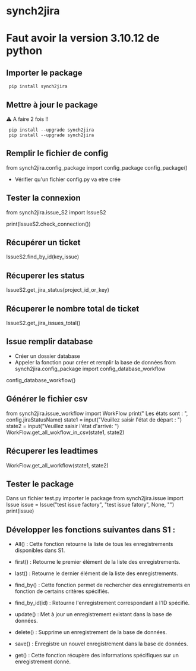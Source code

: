 # synch2jira

# Faut avoir la version 3.10.12 de python 
## Importer le package
```
 pip install synch2jira
```

## Mettre à jour le package 
⚠️ A faire 2 fois !! 
```
 pip install --upgrade synch2jira
 pip install --upgrade synch2jira
```

## Remplir le fichier de config

from synch2jira.config_package import config_package
config_package()

* Vérifier qu'un fichier config.py va etre crée

## Tester la connexion
from synch2jira.issue_S2 import IssueS2

print(IssueS2.check_connection())

## Récupérer un ticket 
IssueS2.find_by_id(key_issue)

## Récuperer les status 
IssueS2.get_jira_status(project_id_or_key)

## Récuperer le nombre total de ticket 
IssueS2.get_jira_issues_total()

## Issue remplir database
* Créer un dossier database
* Appeler la fonction pour créer et remplir la base de données
from synch2jira.config_package import config_database_workflow

config_database_workflow()

## Générer le fichier csv 
from synch2jira.issue_workflow import WorkFlow
print(" Les états sont : ", config.jiraStatusName)
state1 = input("Veuillez saisir l'état de départ : ")
state2 = input("Veuillez saisir l'état d'arrivé: ")
WorkFlow.get_all_wokflow_in_csv(state1, state2)

## Récuperer les leadtimes 
WorkFlow.get_all_workflow(state1, state2)

## Tester le package 
Dans un fichier test.py importer le package 
from synch2jira.issue import Issue
issue = Issue("test  issue factory", "test issue fatory", None, "")
print(issue)




## Développer les fonctions suivantes dans S1 :

* All() : Cette fonction retourne la liste de tous les enregistrements disponibles dans S1.

* first() : Retourne le premier élément de la liste des enregistrements.

* last() : Retourne le dernier élément de la liste des enregistrements.

* find_by() : Cette fonction permet de rechercher des enregistrements en fonction de certains critères spécifiés.

* find_by_id(id) : Retourne l'enregistrement correspondant à l'ID spécifié.

* update() : Met à jour un enregistrement existant dans la base de données.

* delete() : Supprime un enregistrement de la base de données.

* save() : Enregistre un nouvel enregistrement dans la base de données.

* get() : Cette fonction récupère des informations spécifiques sur un enregistrement donné.





